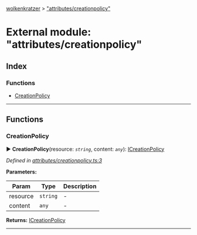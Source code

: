 [wolkenkratzer](../README.md) > ["attributes/creationpolicy"](../modules/_attributes_creationpolicy_.md)



# External module: "attributes/creationpolicy"

## Index

### Functions

* [CreationPolicy](_attributes_creationpolicy_.md#creationpolicy)



---
## Functions
<a id="creationpolicy"></a>

###  CreationPolicy

► **CreationPolicy**(resource: *`string`*, content: *`any`*): [ICreationPolicy](../interfaces/_types_.icreationpolicy.md)



*Defined in [attributes/creationpolicy.ts:3](https://github.com/arminhammer/wolkenkratzer/blob/8ba2fdf/src/attributes/creationpolicy.ts#L3)*



**Parameters:**

| Param | Type | Description |
| ------ | ------ | ------ |
| resource | `string`   |  - |
| content | `any`   |  - |





**Returns:** [ICreationPolicy](../interfaces/_types_.icreationpolicy.md)





___


